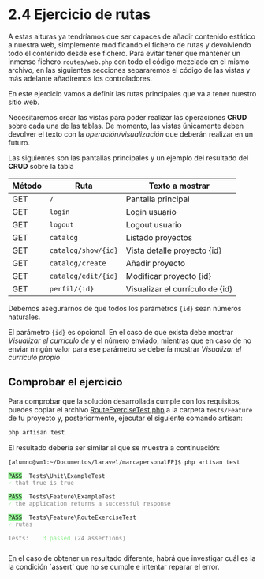 # 2.4 Ejercicio de rutas

A estas alturas ya tendríamos que ser capaces de añadir contenido estático a nuestra web, simplemente modificando el fichero de rutas y devolviendo todo el contenido desde ese fichero. Para evitar tener que mantener un inmenso fichero `routes/web.php` con todo el código mezclado en el mismo archivo, en las siguientes secciones separaremos el código de las vistas y más adelante añadiremos los controladores.

En este ejercicio vamos a definir las rutas principales que va a tener nuestro sitio web.

Necesitaremos crear las vistas para poder realizar las operaciones **CRUD** sobre cada una de las tablas. De momento, las vistas únicamente deben devolver el texto con la _operación/visualización_ que deberán realizar en un futuro.

Las siguientes son las pantallas principales y un ejemplo del resultado del **CRUD** sobre la tabla 

Método | Ruta | Texto a mostrar
-------|------|-------
GET | `/` | Pantalla principal
GET | `login` | Login usuario
GET | `logout` | Logout usuario
GET | `catalog` | Listado proyectos
GET | `catalog/show/{id}` | Vista detalle proyecto {id}
GET | `catalog/create` | Añadir proyecto
GET | `catalog/edit/{id}` | Modificar proyecto {id}
GET | `perfil/{id}` | Visualizar el currículo de {id}

Debemos asegurarnos de que todos los parámetros `{id}` sean números naturales.

El parámetro `{id}` es opcional. En el caso de que exista debe mostrar _Visualizar el currículo de_ y el número enviado, mientras que en caso de no enviar ningún valor para ese parámetro se debería mostrar _Visualizar el currículo propio_

## Comprobar el ejercicio

Para comprobar que la solución desarrollada cumple con los requisitos, puedes copiar el archivo [RouteExerciseTest.php](./materiales/ejercicios-laravel/tests/Feature/RouteExerciseTest.php) a la carpeta `tests/Feature` de tu proyecto y, posteriormente, ejecutar el siguiente comando artisan:

```bash
php artisan test
```

El resultado debería ser similar al que se muestra a continuación:
<small>
<pre>
[alumno@vm1:~/Documentos/laravel/marcapersonalFP]$ php artisan test

<span style="background-color: lightgreen">PASS</span>  Tests\Unit\ExampleTest
<span style="color: lightgreen">✓</span> <span style="color: gray">that true is true</span>

<span style="background-color: lightgreen">PASS</span>  Tests\Feature\ExampleTest
<span style="color: lightgreen">✓</span> <span style="color: gray">the application returns a successful response</span>

<span style="background-color: lightgreen">PASS</span>  Tests\Feature\RouteExerciseTest
<span style="color: lightgreen">✓</span> <span style="color: gray">rutas</span>

<span style="color: gray">Tests:    <span style="color: lightgreen">3 passed</span> (24 assertions)</span>
</span>
</pre>
</small>
En el caso de obtener un resultado diferente, habrá que investigar cuál es la la condición `assert` que no se cumple e intentar reparar el error.